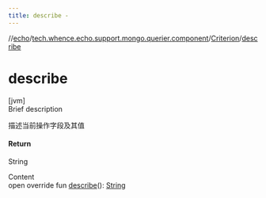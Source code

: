 ```yaml
---
title: describe -
---
```

//[echo](../../index.md)/[tech.whence.echo.support.mongo.querier.component](../index.md)/[Criterion](index.md)/[describe](describe.md)



# describe  
[jvm]  
Brief description  


描述当前操作字段及其值



#### Return  


String

  
Content  
open override fun [describe](describe.md)(): [String](https://kotlinlang.org/api/latest/jvm/stdlib/kotlin/-string/index.html)  



